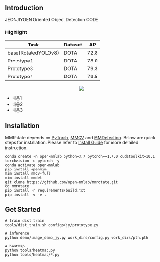 

</div>

## Introduction

JEONJIYOEN Oriented Object Detection CODE 

### Highlight

| Task                     | Dataset | AP                                   | 
| ------------------------ | ------- | ------------------------------------ | 
| base(RotatedYOLOv8)      | DOTA    | 72.8                                 | 
| Prototype1               | DOTA    | 78.0                                 | 
| Prototype3               | DOTA    | 79.3                                 | 
| Prototype4               | DOTA    | 79.5                                 |      


<div align=center>
<img src="https://user-images.githubusercontent.com/12907710/208044554-1e8de6b5-48d8-44e4-a7b5-75076c7ebb71.png"/>
</div>


- 내용1
- 내용2
- 내용3

## Installation

MMRotate depends on [PyTorch](https://pytorch.org/), [MMCV](https://github.com/open-mmlab/mmcv) and [MMDetection](https://github.com/open-mmlab/mmdetection).
Below are quick steps for installation.
Please refer to [Install Guide](https://mmrotate.readthedocs.io/en/latest/install.html) for more detailed instruction.

```shell
conda create -n open-mmlab python=3.7 pytorch==1.7.0 cudatoolkit=10.1 torchvision -c pytorch -y
conda activate open-mmlab
pip install openmim
mim install mmcv-full
mim install mmdet
git clone https://github.com/open-mmlab/mmrotate.git
cd mmrotate
pip install -r requirements/build.txt
pip install -v -e .
```

## Get Started

```shell
# train dist train 
tools/dist_train.sh configs/jy/prototype.py 

# inference
python demo/image_demo_jy.py work_dirs/config.py work_dirs/pth.pth 

# heatmap
python tools/heatmap.py 
python tools/heatmap/*.py 
```
